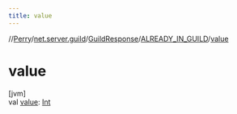 ```yaml
---
title: value
---
```

//[Perry](../../../../index.html)/[net.server.guild](../../index.html)/[GuildResponse](../index.html)/[ALREADY_IN_GUILD](index.html)/[value](value.html)



# value



[jvm]\
val [value](value.html): [Int](https://kotlinlang.org/api/latest/jvm/stdlib/kotlin/-int/index.html)




